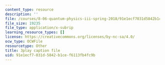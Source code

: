 ```yaml
---
content_type: resource
description: ''
file: /courses/8-06-quantum-physics-iii-spring-2018/91e1ecf7031d5842b1cef6113fb4fc9b_IqyTq4n1f2g.vtt
file_size: 19235
file_type: application/x-subrip
learning_resource_types: []
license: https://creativecommons.org/licenses/by-nc-sa/4.0/
ocw_type: OCWFile
resourcetype: Other
title: 3play caption file
uid: 91e1ecf7-031d-5842-b1ce-f6113fb4fc9b
---
```

